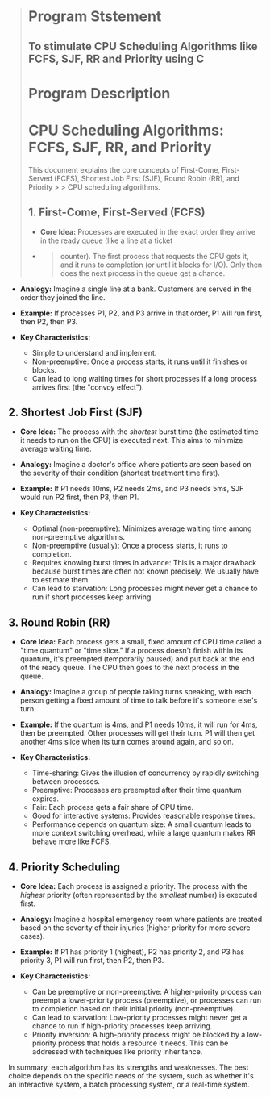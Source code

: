 > # Program Ststement
> ## To stimulate CPU Scheduling Algorithms like FCFS, SJF, RR and Priority using C
>
> # Program Description
> # CPU Scheduling Algorithms: FCFS, SJF, RR, and Priority
>
> This document explains the core concepts of First-Come, First-Served (FCFS), Shortest Job First (SJF), Round Robin (RR), and Priority > > CPU scheduling algorithms.
> 
> ## 1. First-Come, First-Served (FCFS)
>
> * **Core Idea:** Processes are executed in the exact order they arrive in the ready queue (like a line at a ticket
> * > counter). The first process that requests the CPU gets it, and it runs to completion (or until it blocks for I/O). Only then does the next process in the queue get a chance.

* **Analogy:** Imagine a single line at a bank. Customers are served in the order they joined the line.

* **Example:** If processes P1, P2, and P3 arrive in that order, P1 will run first, then P2, then P3.

* **Key Characteristics:**
    * Simple to understand and implement.
    * Non-preemptive: Once a process starts, it runs until it finishes or blocks.
    * Can lead to long waiting times for short processes if a long process arrives first (the "convoy effect").

## 2. Shortest Job First (SJF)

* **Core Idea:** The process with the *shortest* burst time (the estimated time it needs to run on the CPU) is executed next. This aims to minimize average waiting time.

* **Analogy:** Imagine a doctor's office where patients are seen based on the severity of their condition (shortest treatment time first).

* **Example:** If P1 needs 10ms, P2 needs 2ms, and P3 needs 5ms, SJF would run P2 first, then P3, then P1.

* **Key Characteristics:**
    * Optimal (non-preemptive): Minimizes average waiting time among non-preemptive algorithms.
    * Non-preemptive (usually): Once a process starts, it runs to completion.
    * Requires knowing burst times in advance: This is a major drawback because burst times are often not known precisely. We usually have to estimate them.
    * Can lead to starvation: Long processes might never get a chance to run if short processes keep arriving.

## 3. Round Robin (RR)

* **Core Idea:** Each process gets a small, fixed amount of CPU time called a "time quantum" or "time slice." If a process doesn't finish within its quantum, it's preempted (temporarily paused) and put back at the end of the ready queue. The CPU then goes to the next process in the queue.

* **Analogy:** Imagine a group of people taking turns speaking, with each person getting a fixed amount of time to talk before it's someone else's turn.

* **Example:** If the quantum is 4ms, and P1 needs 10ms, it will run for 4ms, then be preempted. Other processes will get their turn. P1 will then get another 4ms slice when its turn comes around again, and so on.

* **Key Characteristics:**
    * Time-sharing: Gives the illusion of concurrency by rapidly switching between processes.
    * Preemptive: Processes are preempted after their time quantum expires.
    * Fair: Each process gets a fair share of CPU time.
    * Good for interactive systems: Provides reasonable response times.
    * Performance depends on quantum size: A small quantum leads to more context switching overhead, while a large quantum makes RR behave more like FCFS.

## 4. Priority Scheduling

* **Core Idea:** Each process is assigned a priority. The process with the *highest* priority (often represented by the *smallest* number) is executed first.

* **Analogy:** Imagine a hospital emergency room where patients are treated based on the severity of their injuries (higher priority for more severe cases).

* **Example:** If P1 has priority 1 (highest), P2 has priority 2, and P3 has priority 3, P1 will run first, then P2, then P3.

* **Key Characteristics:**
    * Can be preemptive or non-preemptive: A higher-priority process can preempt a lower-priority process (preemptive), or processes can run to completion based on their initial priority (non-preemptive).
    * Can lead to starvation: Low-priority processes might never get a chance to run if high-priority processes keep arriving.
    * Priority inversion: A high-priority process might be blocked by a low-priority process that holds a resource it needs. This can be addressed with techniques like priority inheritance.

In summary, each algorithm has its strengths and weaknesses. The best choice depends on the specific needs of the system, such as whether it's an interactive system, a batch processing system, or a real-time system.
